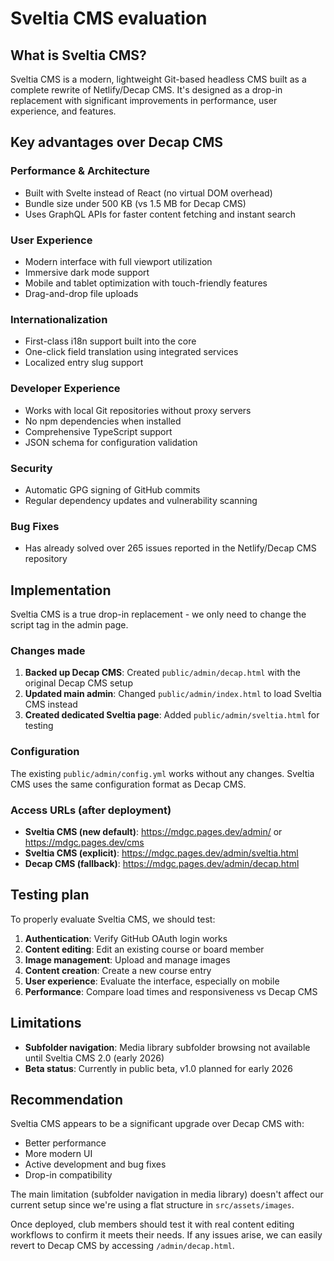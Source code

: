 # Sveltia CMS evaluation

## What is Sveltia CMS?

Sveltia CMS is a modern, lightweight Git-based headless CMS built as a complete rewrite of Netlify/Decap CMS. It's designed as a drop-in replacement with significant improvements in performance, user experience, and features.

## Key advantages over Decap CMS

### Performance & Architecture
- Built with Svelte instead of React (no virtual DOM overhead)
- Bundle size under 500 KB (vs 1.5 MB for Decap CMS)
- Uses GraphQL APIs for faster content fetching and instant search

### User Experience
- Modern interface with full viewport utilization
- Immersive dark mode support
- Mobile and tablet optimization with touch-friendly features
- Drag-and-drop file uploads

### Internationalization
- First-class i18n support built into the core
- One-click field translation using integrated services
- Localized entry slug support

### Developer Experience
- Works with local Git repositories without proxy servers
- No npm dependencies when installed
- Comprehensive TypeScript support
- JSON schema for configuration validation

### Security
- Automatic GPG signing of GitHub commits
- Regular dependency updates and vulnerability scanning

### Bug Fixes
- Has already solved over 265 issues reported in the Netlify/Decap CMS repository

## Implementation

Sveltia CMS is a true drop-in replacement - we only need to change the script tag in the admin page.

### Changes made

1. **Backed up Decap CMS**: Created `public/admin/decap.html` with the original Decap CMS setup
2. **Updated main admin**: Changed `public/admin/index.html` to load Sveltia CMS instead
3. **Created dedicated Sveltia page**: Added `public/admin/sveltia.html` for testing

### Configuration

The existing `public/admin/config.yml` works without any changes. Sveltia CMS uses the same configuration format as Decap CMS.

### Access URLs (after deployment)

- **Sveltia CMS (new default)**: https://mdgc.pages.dev/admin/ or https://mdgc.pages.dev/cms
- **Sveltia CMS (explicit)**: https://mdgc.pages.dev/admin/sveltia.html
- **Decap CMS (fallback)**: https://mdgc.pages.dev/admin/decap.html

## Testing plan

To properly evaluate Sveltia CMS, we should test:

1. **Authentication**: Verify GitHub OAuth login works
2. **Content editing**: Edit an existing course or board member
3. **Image management**: Upload and manage images
4. **Content creation**: Create a new course entry
5. **User experience**: Evaluate the interface, especially on mobile
6. **Performance**: Compare load times and responsiveness vs Decap CMS

## Limitations

- **Subfolder navigation**: Media library subfolder browsing not available until Sveltia CMS 2.0 (early 2026)
- **Beta status**: Currently in public beta, v1.0 planned for early 2026

## Recommendation

Sveltia CMS appears to be a significant upgrade over Decap CMS with:
- Better performance
- More modern UI
- Active development and bug fixes
- Drop-in compatibility

The main limitation (subfolder navigation in media library) doesn't affect our current setup since we're using a flat structure in `src/assets/images`.

Once deployed, club members should test it with real content editing workflows to confirm it meets their needs. If any issues arise, we can easily revert to Decap CMS by accessing `/admin/decap.html`.

